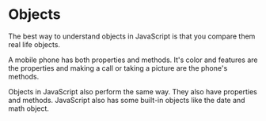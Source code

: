 # Objects
The best way to understand objects in JavaScript is that you compare them real life objects.

A mobile phone has both properties and methods. It's color and features are the properties and making a call or taking a picture are the phone's methods.

Objects in JavaScript also perform the same way. They also have properties and methods. JavaScript also has some built-in objects like the date and math object.
